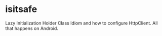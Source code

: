 isitsafe
========

Lazy Initialization Holder Class Idiom and how to configure HttpClient.
All that happens on Android. 
